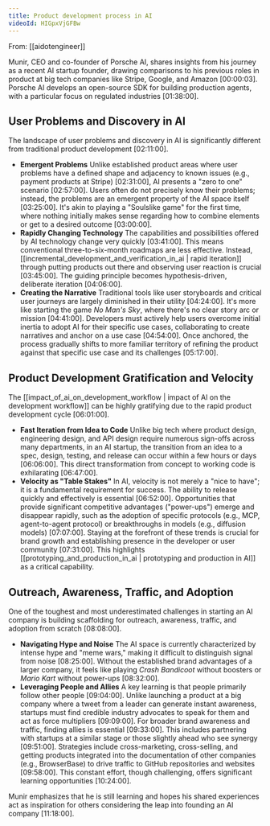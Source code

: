 ```yaml
---
title: Product development process in AI
videoId: HIGpxVjGFBw
---
```


From: [[aidotengineer]] <br/> 

Munir, CEO and co-founder of Porsche AI, shares insights from his journey as a recent AI startup founder, drawing comparisons to his previous roles in product at big tech companies like Stripe, Google, and Amazon <a class="yt-timestamp" data-t="00:00:03">[00:00:03]</a>. Porsche AI develops an open-source SDK for building production agents, with a particular focus on regulated industries <a class="yt-timestamp" data-t="01:38:00">[01:38:00]</a>.

## User Problems and Discovery in AI
The landscape of user problems and discovery in AI is significantly different from traditional product development <a class="yt-timestamp" data-t="02:11:00">[02:11:00]</a>.

*   **Emergent Problems**
    Unlike established product areas where user problems have a defined shape and adjacency to known issues (e.g., payment products at Stripe) <a class="yt-timestamp" data-t="02:31:00">[02:31:00]</a>, AI presents a "zero to one" scenario <a class="yt-timestamp" data-t="02:57:00">[02:57:00]</a>. Users often do not precisely know their problems; instead, the problems are an emergent property of the AI space itself <a class="yt-timestamp" data-t="03:25:00">[03:25:00]</a>. It's akin to playing a "Soulslike game" for the first time, where nothing initially makes sense regarding how to combine elements or get to a desired outcome <a class="yt-timestamp" data-t="03:00:00">[03:00:00]</a>.
*   **Rapidly Changing Technology**
    The capabilities and possibilities offered by AI technology change very quickly <a class="yt-timestamp" data-t="03:41:00">[03:41:00]</a>. This means conventional three-to-six-month roadmaps are less effective. Instead, [[incremental_development_and_verification_in_ai | rapid iteration]] through putting products out there and observing user reaction is crucial <a class="yt-timestamp" data-t="03:45:00">[03:45:00]</a>. The guiding principle becomes hypothesis-driven, deliberate iteration <a class="yt-timestamp" data-t="04:06:00">[04:06:00]</a>.
*   **Creating the Narrative**
    Traditional tools like user storyboards and critical user journeys are largely diminished in their utility <a class="yt-timestamp" data-t="04:24:00">[04:24:00]</a>. It's more like starting the game *No Man's Sky*, where there's no clear story arc or mission <a class="yt-timestamp" data-t="04:41:00">[04:41:00]</a>. Developers must actively help users overcome initial inertia to adopt AI for their specific use cases, collaborating to create narratives and anchor on a use case <a class="yt-timestamp" data-t="04:54:00">[04:54:00]</a>. Once anchored, the process gradually shifts to more familiar territory of refining the product against that specific use case and its challenges <a class="yt-timestamp" data-t="05:17:00">[05:17:00]</a>.

## Product Development Gratification and Velocity
The [[impact_of_ai_on_development_workflow | impact of AI on the development workflow]] can be highly gratifying due to the rapid product development cycle <a class="yt-timestamp" data-t="06:01:00">[06:01:00]</a>.

*   **Fast Iteration from Idea to Code**
    Unlike big tech where product design, engineering design, and API design require numerous sign-offs across many departments, in an AI startup, the transition from an idea to a spec, design, testing, and release can occur within a few hours or days <a class="yt-timestamp" data-t="06:06:00">[06:06:00]</a>. This direct transformation from concept to working code is exhilarating <a class="yt-timestamp" data-t="06:47:00">[06:47:00]</a>.
*   **Velocity as "Table Stakes"**
    In AI, velocity is not merely a "nice to have"; it is a fundamental requirement for success. The ability to release quickly and effectively is essential <a class="yt-timestamp" data-t="06:52:00">[06:52:00]</a>. Opportunities that provide significant competitive advantages ("power-ups") emerge and disappear rapidly, such as the adoption of specific protocols (e.g., MCP, agent-to-agent protocol) or breakthroughs in models (e.g., diffusion models) <a class="yt-timestamp" data-t="07:07:00">[07:07:00]</a>. Staying at the forefront of these trends is crucial for brand growth and establishing presence in the developer or user community <a class="yt-timestamp" data-t="07:31:00">[07:31:00]</a>. This highlights [[prototyping_and_production_in_ai | prototyping and production in AI]] as a critical capability.

## Outreach, Awareness, Traffic, and Adoption
One of the toughest and most underestimated challenges in starting an AI company is building scaffolding for outreach, awareness, traffic, and adoption from scratch <a class="yt-timestamp" data-t="08:08:00">[08:08:00]</a>.

*   **Navigating Hype and Noise**
    The AI space is currently characterized by intense hype and "meme wars," making it difficult to distinguish signal from noise <a class="yt-timestamp" data-t="08:25:00">[08:25:00]</a>. Without the established brand advantages of a larger company, it feels like playing *Crash Bandicoot* without boosters or *Mario Kart* without power-ups <a class="yt-timestamp" data-t="08:32:00">[08:32:00]</a>.
*   **Leveraging People and Allies**
    A key learning is that people primarily follow other people <a class="yt-timestamp" data-t="09:04:00">[09:04:00]</a>. Unlike launching a product at a big company where a tweet from a leader can generate instant awareness, startups must find credible industry advocates to speak for them and act as force multipliers <a class="yt-timestamp" data-t="09:09:00">[09:09:00]</a>.
    For broader brand awareness and traffic, finding allies is essential <a class="yt-timestamp" data-t="09:33:00">[09:33:00]</a>. This includes partnering with startups at a similar stage or those slightly ahead who see synergy <a class="yt-timestamp" data-t="09:51:00">[09:51:00]</a>. Strategies include cross-marketing, cross-selling, and getting products integrated into the documentation of other companies (e.g., BrowserBase) to drive traffic to GitHub repositories and websites <a class="yt-timestamp" data-t="09:58:00">[09:58:00]</a>. This constant effort, though challenging, offers significant learning opportunities <a class="yt-timestamp" data-t="10:24:00">[10:24:00]</a>.

Munir emphasizes that he is still learning and hopes his shared experiences act as inspiration for others considering the leap into founding an AI company <a class="yt-timestamp" data-t="11:18:00">[11:18:00]</a>.